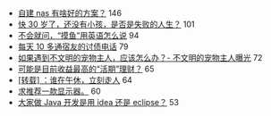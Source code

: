 - [自建 nas 有啥好的方案？](https://www.v2ex.com/t/585968) 146
- [快 30 岁了，还没有小孩，是否是失败的人生？](https://www.v2ex.com/t/586094) 101
- [不会就问，“摸鱼”用英语怎么说](https://www.v2ex.com/t/586031) 94
- [每天 10 多通宿友的讨债电话](https://www.v2ex.com/t/586112) 79
- [如果遇到不文明的宠物主人，应该怎么办？- 不文明的宠物主人曝光](https://www.v2ex.com/t/586034) 72
- [可能是目前收益最高的“活期”理财？](https://www.v2ex.com/t/585996) 65
- [[转载] ：谁在午休，立刻走人](https://www.v2ex.com/t/586148) 64
- [求推荐一款显示器。](https://www.v2ex.com/t/586062) 60
- [大家做 Java 开发是用 idea 还是 eclipse？](https://www.v2ex.com/t/586151) 53